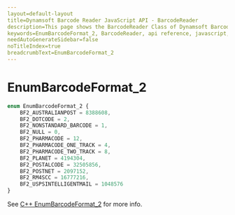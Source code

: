 ```yaml
---
layout=default-layout
title=Dynamsoft Barcode Reader JavaScript API - BarcodeReader
description=This page shows the BarcodeReader Class of Dynamsoft Barcode Reader JavaScript SDK.
keywords=EnumBarcodeFormat_2, BarcodeReader, api reference, javascript, js
needAutoGenerateSidebar=false
noTitleIndex=true
breadcrumbText=EnumBarcodeFormat_2
---
```


# EnumBarcodeFormat_2

```javascript
enum EnumBarcodeFormat_2 {
    BF2_AUSTRALIANPOST = 8388608,
    BF2_DOTCODE = 2,
    BF2_NONSTANDARD_BARCODE = 1,
    BF2_NULL = 0,
    BF2_PHARMACODE = 12,
    BF2_PHARMACODE_ONE_TRACK = 4,
    BF2_PHARMACODE_TWO_TRACK = 8,
    BF2_PLANET = 4194304,
    BF2_POSTALCODE = 32505856,
    BF2_POSTNET = 2097152,
    BF2_RM4SCC = 16777216,
    BF2_USPSINTELLIGENTMAIL = 1048576
}
```

See [C++ EnumBarcodeFormat_2](https://www.dynamsoft.com/barcode-reader/parameters/enum/format-enums.html?ver=latest#barcodeformat_2) for more info.
